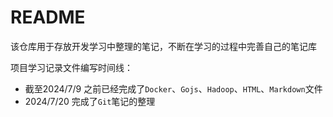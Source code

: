 # README

该仓库用于存放开发学习中整理的笔记，不断在学习的过程中完善自己的笔记库

项目学习记录文件编写时间线：

- 截至2024/7/9 之前已经完成了`Docker`、`Gojs`、`Hadoop`、`HTML`、`Markdown`文件
- 2024/7/20 完成了`Git`笔记的整理